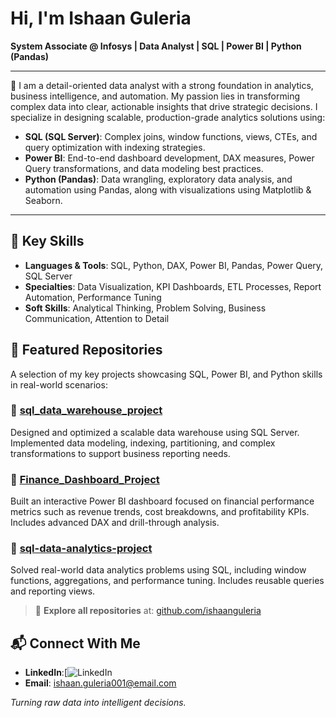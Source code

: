 # Hi, I'm Ishaan Guleria  
**System Associate @ Infosys | Data Analyst | SQL | Power BI | Python (Pandas)**

---

🎯 I am a detail-oriented data analyst with a strong foundation in analytics, business intelligence, and automation. My passion lies in transforming complex data into clear, actionable insights that drive strategic decisions. I specialize in designing scalable, production-grade analytics solutions using:

- **SQL (SQL Server)**: Complex joins, window functions, views, CTEs, and query optimization with indexing strategies.
- **Power BI**: End-to-end dashboard development, DAX measures, Power Query transformations, and data modeling best practices.
- **Python (Pandas)**: Data wrangling, exploratory data analysis, and automation using Pandas, along with visualizations using Matplotlib & Seaborn.

---

## 🧠 Key Skills

- **Languages & Tools**: SQL, Python, DAX, Power BI, Pandas, Power Query, SQL Server
- **Specialties**: Data Visualization, KPI Dashboards, ETL Processes, Report Automation, Performance Tuning
- **Soft Skills**: Analytical Thinking, Problem Solving, Business Communication, Attention to Detail
## 📂 Featured Repositories

A selection of my key projects showcasing SQL, Power BI, and Python skills in real-world scenarios:

### 🔹 [sql_data_warehouse_project](https://github.com/ishaanguleria/sql_data_warehouse_project)
Designed and optimized a scalable data warehouse using SQL Server. Implemented data modeling, indexing, partitioning, and complex transformations to support business reporting needs.

### 🔹 [Finance_Dashboard_Project](https://github.com/ishaanguleria/Finance_Dashboard_Project)
Built an interactive Power BI dashboard focused on financial performance metrics such as revenue trends, cost breakdowns, and profitability KPIs. Includes advanced DAX and drill-through analysis.

### 🔹 [sql-data-analytics-project](https://github.com/ishaanguleria/sql-data-analytics-project)
Solved real-world data analytics problems using SQL, including window functions, aggregations, and performance tuning. Includes reusable queries and reporting views.

> 🔗 **Explore all repositories** at: [github.com/ishaanguleria](https://github.com/ishaanguleria)


## 📬 Connect With Me

- **LinkedIn**:[![LinkedIn](https://www.linkedin.com/public-profile/settings?trk=d_flagship3_profile_self_view_public_profile)
- **Email**: ishaan.guleria001@email.com



_Turning raw data into intelligent decisions._
